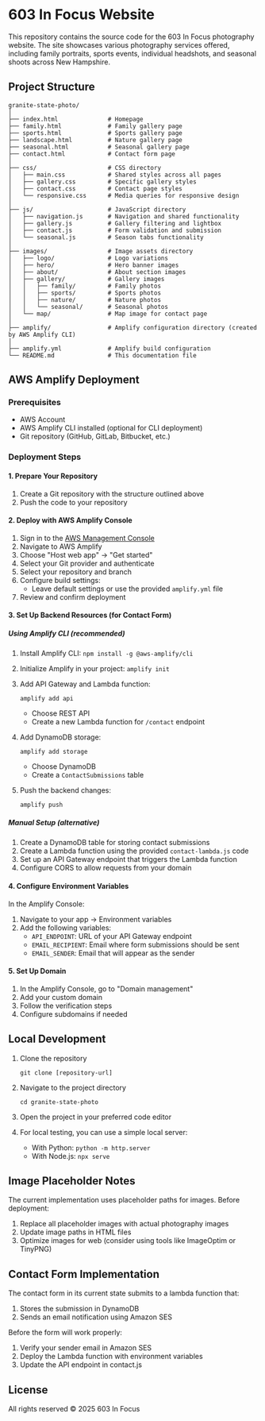 # 603 In Focus Website

This repository contains the source code for the 603 In Focus photography website. The site showcases various photography services offered, including family portraits, sports events, individual headshots, and seasonal shoots across New Hampshire.

## Project Structure

```
granite-state-photo/
│
├── index.html              # Homepage
├── family.html             # Family gallery page
├── sports.html             # Sports gallery page
├── landscape.html          # Nature gallery page
├── seasonal.html           # Seasonal gallery page
├── contact.html            # Contact form page
│
├── css/                    # CSS directory
│   ├── main.css            # Shared styles across all pages
│   ├── gallery.css         # Specific gallery styles
│   ├── contact.css         # Contact page styles
│   └── responsive.css      # Media queries for responsive design
│
├── js/                     # JavaScript directory
│   ├── navigation.js       # Navigation and shared functionality
│   ├── gallery.js          # Gallery filtering and lightbox
│   ├── contact.js          # Form validation and submission
│   └── seasonal.js         # Season tabs functionality
│
├── images/                 # Image assets directory
│   ├── logo/               # Logo variations
│   ├── hero/               # Hero banner images
│   ├── about/              # About section images
│   ├── gallery/            # Gallery images
│   │   ├── family/         # Family photos
│   │   ├── sports/         # Sports photos
│   │   ├── nature/         # Nature photos
│   │   └── seasonal/       # Seasonal photos
│   └── map/                # Map image for contact page
│
├── amplify/                # Amplify configuration directory (created by AWS Amplify CLI)
│
├── amplify.yml             # Amplify build configuration
└── README.md               # This documentation file
```

## AWS Amplify Deployment

### Prerequisites

- AWS Account
- AWS Amplify CLI installed (optional for CLI deployment)
- Git repository (GitHub, GitLab, Bitbucket, etc.)

### Deployment Steps

#### 1. Prepare Your Repository

1. Create a Git repository with the structure outlined above
2. Push the code to your repository

#### 2. Deploy with AWS Amplify Console

1. Sign in to the [AWS Management Console](https://aws.amazon.com/console/)
2. Navigate to AWS Amplify
3. Choose "Host web app" → "Get started"
4. Select your Git provider and authenticate
5. Select your repository and branch
6. Configure build settings:
   - Leave default settings or use the provided `amplify.yml` file
7. Review and confirm deployment

#### 3. Set Up Backend Resources (for Contact Form)

##### Using Amplify CLI (recommended)

1. Install Amplify CLI: `npm install -g @aws-amplify/cli`
2. Initialize Amplify in your project: `amplify init`
3. Add API Gateway and Lambda function:
   ```
   amplify add api
   ```
   - Choose REST API
   - Create a new Lambda function for `/contact` endpoint

4. Add DynamoDB storage:
   ```
   amplify add storage
   ```
   - Choose DynamoDB
   - Create a `ContactSubmissions` table

5. Push the backend changes:
   ```
   amplify push
   ```

##### Manual Setup (alternative)

1. Create a DynamoDB table for storing contact submissions
2. Create a Lambda function using the provided `contact-lambda.js` code
3. Set up an API Gateway endpoint that triggers the Lambda function
4. Configure CORS to allow requests from your domain

#### 4. Configure Environment Variables

In the Amplify Console:
1. Navigate to your app → Environment variables
2. Add the following variables:
   - `API_ENDPOINT`: URL of your API Gateway endpoint
   - `EMAIL_RECIPIENT`: Email where form submissions should be sent
   - `EMAIL_SENDER`: Email that will appear as the sender

#### 5. Set Up Domain

1. In the Amplify Console, go to "Domain management"
2. Add your custom domain
3. Follow the verification steps
4. Configure subdomains if needed

## Local Development

1. Clone the repository
   ```
   git clone [repository-url]
   ```

2. Navigate to the project directory
   ```
   cd granite-state-photo
   ```

3. Open the project in your preferred code editor

4. For local testing, you can use a simple local server:
   - With Python: `python -m http.server`
   - With Node.js: `npx serve`

## Image Placeholder Notes

The current implementation uses placeholder paths for images. Before deployment:

1. Replace all placeholder images with actual photography images
2. Update image paths in HTML files
3. Optimize images for web (consider using tools like ImageOptim or TinyPNG)

## Contact Form Implementation

The contact form in its current state submits to a lambda function that:
1. Stores the submission in DynamoDB
2. Sends an email notification using Amazon SES

Before the form will work properly:
1. Verify your sender email in Amazon SES
2. Deploy the Lambda function with environment variables
3. Update the API endpoint in contact.js

## License

All rights reserved © 2025 603 In Focus